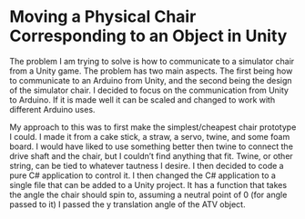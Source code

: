 # Moving a Physical Chair Corresponding to an Object in Unity
<p>The problem I am trying to solve is how to communicate to a simulator chair from a Unity game. The problem has two main aspects. The first being how to communicate to an Arduino from Unity, and the second being the design of the simulator chair. I decided to focus on the communication from Unity to Arduino. If it is made well it can be scaled and changed to work with different Arduino uses.</p>
<p> My approach to this was to first make the simplest/cheapest chair prototype I could. I made it from a cake stick, a straw, a servo, twine, and some foam board. I would have liked to use something better then twine to connect the drive shaft and the chair, but I couldn’t find anything that fit. Twine, or other string, can be tied to whatever tautness I desire. I then decided to code a pure C# application to control it. I then changed the C# application to a single file that can be added to a Unity project. It has a function that takes the angle the chair should spin to, assuming a neutral point of 0 (for angle passed to it) I passed the y translation angle of the ATV object. </p>